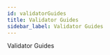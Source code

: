 ```yaml
---
id: validatorGuides
title: Validator Guides
sidebar_label: Validator Guides
---
```


Validator Guides
